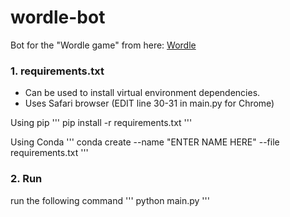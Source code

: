 # wordle-bot
Bot for the "Wordle game" from here: [Wordle](https://www.powerlanguage.co.uk/wordle/)

### 1. requirements.txt 
- Can be used to install virtual environment dependencies.
- Uses Safari browser (EDIT line 30-31 in main.py for Chrome)

Using pip
'''
pip install -r requirements.txt
'''

Using Conda
'''
conda create --name "ENTER NAME HERE" --file requirements.txt
'''

### 2. Run
run the following command
'''
python main.py
'''

